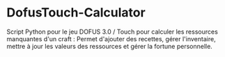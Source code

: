 # DofusTouch-Calculator
Script Python pour le jeu DOFUS 3.0 / Touch pour calculer les ressources manquantes d'un craft : Permet d'ajouter des recettes, gérer l'inventaire, mettre à jour les valeurs des ressources et gérer la fortune personnelle.
